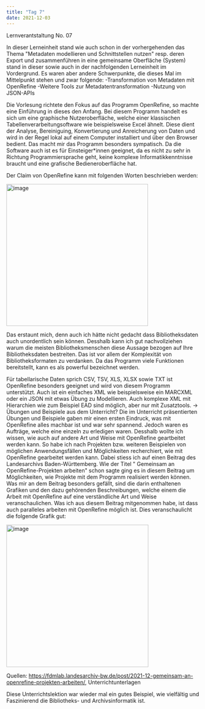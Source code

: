 ```yaml
---
title: "Tag 7"
date: 2021-12-03
---
```


Lernverantstaltung No. 07

In dieser Lerneinheit stand wie auch schon in der vorhergehenden das Thema "Metadaten modellieren und Schnittstellen nutzen" resp. deren Export und zusammenführen in eine gemeinsame Oberfläche (System) stand in dieser sowie auch in der nachfolgenden Lerneinheit im Vordergrund. Es waren aber andere Schwerpunkte, die dieses Mal im Mittelpunkt stehen und zwar folgende:
-Transformation von Metadaten mit OpenRefine
-Weitere Tools zur Metadatentransformation
-Nutzung von JSON-APIs

Die Vorlesung richtete den Fokus auf das Programm OpenRefine, so machte eine Einführung in dieses den Anfang. Bei diesem Programm handelt es sich um eine graphische Nutzeroberfläche, welche einer klassischen Tabellenverarbeitungsoftware wie beispielsweise Excel ähnelt. Diese dient der Analyse, Bereiniguing, Konvertierung und Anreicherung von Daten und wird in der Regel lokal auf einem Computer installiert und über den Browser bedient. Das macht mir das Programm besonders sympatisch. Da die Software auch ist es für Einsteiger*innen geeignet, da es nicht zu sehr in Richtung Programmiersprache geht, keine komplexe Informatikkenntnisse braucht und eine grafische Bedieneroberfläche hat. 

Der Claim von OpenRefine kann mit folgenden Worten beschrieben werden: 

 <img width="370" alt="image" src="https://user-images.githubusercontent.com/91735645/151656258-557e418d-f792-422a-b61a-f2644d7fdbe2.png">

 

Das erstaunt mich, denn auch ich hätte nicht gedacht dass Bibliotheksdaten auch unordentlich sein können. Desshalb kann ich gut nachvollziehen warum die meisten Bibliotheksmenschen diese Aussage bezogen auf Ihre Bibliotheksdaten bestreiten. Das ist vor allem der Komplexität von Bibliotheksformaten zu verdanken. Da das Programm viele Funktionen bereitstellt, kann es als powerful bezeichnet werden. 

Für tabellarische Daten sprich CSV, TSV, XLS, XLSX sowie TXT ist OpenRefine besonders geeignet und wird von diesem Programm unterstützt. Auch ist ein einfaches XML wie beispielsweise ein MARCXML oder ein JSON mit etwas Übung zu Modellieren. Auch komplexe XML mit Hierarchien wie zum Beispiel EAD sind möglich, aber nur mit Zusatztools. 
-> Übungen und Beispiele aus dem Unterricht? Die im Unterricht präsentierten Übungen und Beispiele gaben mir einen ersten Eindruck, was mit OpenRefine alles machbar ist und war sehr spannend. Jedoch waren es Aufträge, welche eine einzeln zu erledigen waren. Desshalb wollte ich wissen, wie auch auf andere Art und Weise mit OpenRefine geartbeitet werden kann. So habe ich nach Projekten bzw. weiteren Beispielen von möglichen Anwendungsfällen und Möglichkeiten recherchiert, wie mit OpenRefine gearbeitet werden kann. Dabei stiess ich auf einen Beitrag des Landesarchivs Baden-Württemberg. Wie der Titel " Gemeinsam an OpenRefine-Projekten arbeiten" schon sagte ging es in diesem Beitrag um Möglichkeiten, wie Projekte mit dem Programm realisiert werden können. Was mir an dem Beitrag besonders gefällt, sind die darin enthaltenen Grafiken und den dazu gehörenden Beschreibungen, welche einem die Arbeit mit OpenRefine auf eine verständliche Art und Weise veranschaulichen. Was ich aus diesem Beitrag mitgenommen habe, ist dass auch paralleles arbeiten mit OpenRefine möglich ist. Dies veranschaulicht die folgende Grafik gut: 

<img width="371" alt="image" src="https://user-images.githubusercontent.com/91735645/151656272-6774816c-3e02-4cb8-9113-2ac93605beed.png">

 
Quellen: https://fdmlab.landesarchiv-bw.de/post/2021-12-gemeinsam-an-openrefine-projekten-arbeiten/, Unterrichtunterlagen

Diese Unterrichtslektion war wieder mal ein gutes Beispiel, wie vielfältig und Faszinierend die Bibliotheks- und Archivsinformatik ist. 



